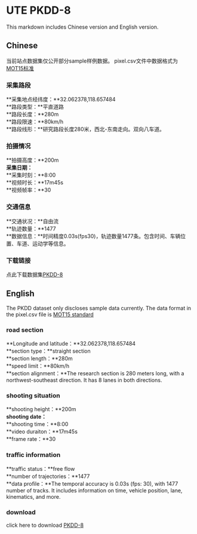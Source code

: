 # UTE PKDD-8
This markdown includes Chinese version and English version.

## Chinese
当前站点数据集仅公开部分sample样例数据。
pixel.csv文件中数据格式为[MOT15标准](https://motchallenge.net/instructions/)

### 采集路段
**采集地点经纬度：**32.062378,118.657484<br>
**路段类型：**平直道路<br>
**路段长度：**280m<br>
**路段限速：**80km/h<br>
**路段线形：**研究路段长度280米，西北-东南走向。双向八车道。

### 拍摄情况
**拍摄高度：**200m<br>
**采集日期：**<br>
**采集时刻：**8:00<br>
**视频时长：**17m45s<br>
**视频帧率：**30<br>

### 交通信息
**交通状况：**自由流<br>
**轨迹数量：**1477<br>
**数据信息：**时间精度0.03s(fps30)，轨迹数量1477条。包含时间、车辆位置、车道、运动学等信息。<br>

### 下载链接
点此下载数据集[PKDD-8](https://pan.baidu.com/s/18DON_M3n2KHsQTzc1nkNKA?pwd=ttkp)


## English
The PKDD dataset only discloses sample data currently.
The data format in the pixel.csv file is [MOT15 standard](https://motchallenge.net/instructions/)

### road section
**Longitude and latitude：**32.062378,118.657484<br>
**section type：**straight section<br>
**section length：**280m<br>
**speed limit：**80km/h<br>
**section alignment：**The research section is 280 meters long, with a northwest-southeast direction. It has 8 lanes in both directions.

### shooting situation
**shooting height：**200m<br>
**shooting date：**<br>
**shooting time：**8:00<br>
**video duraiton：**17m45s<br>
**frame rate：**30<br>

### traffic information
**traffic status：**free flow<br>
**number of trajectories：**1477<br>
**data profile：**The temporal accuracy is 0.03s (fps: 30), with 1477 number of tracks. It includes information on time, vehicle position, lane, kinematics, and more.<br>

### download
click here to download [PKDD-8](https://drive.google.com/drive/folders/1L6JNekxQ2-DTu82Suo6rEal3On-0JO-f?usp=sharing)


